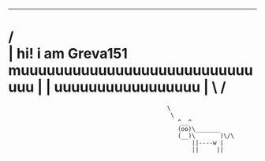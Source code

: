   _________________________________________________
 /                                                 \
| hi! i am Greva151 muuuuuuuuuuuuuuuuuuuuuuuuuuuuuu |
| uuuuuuuuuuuuuuuuu                                 |
 \                                                 /
  =================================================
                                                 \
                                                  \
                                                    ^__^
                                                    (oo)\_______
                                                    (__)\       )\/\
                                                        ||----w |
                                                        ||     ||
